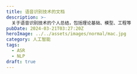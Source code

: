 ```yaml
---
title: 语音识别技术的文档
description: >-
  关于语音识别技术的个人总结，包括理论基础、模型、工程等
pubDate: 2024-03-21T03:27:20Z
heroImage: ../../assets/images/normal/mac.jpg
category: 人工智能
tags:
  - ASR
  - NLP
draft: true
---
```

